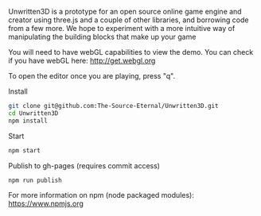 Unwritten3D is a prototype for an open source online game engine and creator using three.js and a couple of other libraries, and borrowing code from a few more. We hope to experiment with a more intuitive way of manipulating the building blocks that make up your game

You will need to have webGL capabilities to view the demo. You can check if you have webGL here: http://get.webgl.org

To open the editor once you are playing, press "q".

Install
```bash
git clone git@github.com:The-Source-Eternal/Unwritten3D.git
cd Unwritten3D
npm install
```

Start
```bash
npm start
```

Publish to gh-pages (requires commit access)
```bash
npm run publish
```

For more information on npm (node packaged modules): https://www.npmjs.org
